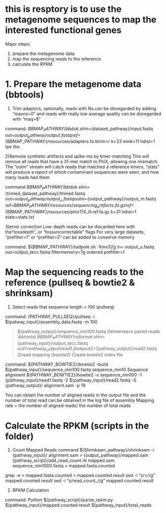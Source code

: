 # this is resptory is to use the metagenome sequences to map the interested functional genes

Major steps:
1. prepare the metagenome data
2. map the sequencing reads to the reference 
3. calculate the RPKM

# 1. Prepare the metagenome data (bbtools)
1) Trim adaptors, optionally, reads with Ns can be disregarded by adding “maxns=0” and reads with really low average quality can be disregarded with “maq=8”

command:
${BBMAP_PATHWAY}/bbduk.sh in=${dataset_pathway}/input.fastq
out=${output_pathway}/output.fastq 
ref=${BBMAP_PATHWAY}/resources/adapters.fa 
ktrim=r k=23 
mink=11 hdist=1 tpe tbo

2)Remove synthetic artifacts and spike-ins by kmer-matching
This will remove all reads that have a 31-mer match to PhiX, allowing one mismatch. The “outm” stream will catch reads that matched a reference kmers, “stats” will produce a report of which contaminant sequences were seen, and how many reads had them

command
${BBMAP_PATHWAY}/bbduk.sh in=${trimed_dataset_pathway}/trimed.fastq
out=${output_pathway}/output_u.fastq outm=${output_pathway}/output_m.fastq ref=${BBMAP_PATHWAY}/resources/sequencing_artifacts.fa.gz ref=${BBMAP_PATHWAY}/resources/phix174_ill.ref.fa.gz k=31 hdist=1 stats=stats.txt

3)error correction
Low-depth reads can be discarded here with the”tossdepth”, or “tossuncorrectable” flags
For very large datasets, “prefilter=1” or “prefilter=2” can be added to conserve memory

command:
${BBMAP_PATHWAY}/tadpole.sh -Xmx32g in= output_u.fastq out=output_tecc.fastq filtermemory=7g ordered prefilter=1

# Map the sequencing reads to the reference (pullseq & bowtie2 & shrinksam)
1) Select reads that sequence length > 100 (pullseq)

command:
{PATHWAY_PULLSEQ}/pullseq -i ${patway_input}/assembly_data.fastq -m 100
> ${pathway_output}/sequence_min100.fastq
Deinterleave paired reads (bbtools)
${BBMAP_PATHWAY}/reformat.sh in=${pathway_input}/output_tecc.fastq out1=${pathway_output}/read1.fastq out2=${pathway_output}/read2.fastq
2)read mapping (bowtie2)
Create bowtie2 index file

command:
${PATHWAY_BOWTIE2}/bowtie2 -build ${pathway_input}/sequence_min100.fastq sequence_min10
Sequence alignment
${PATHWAY_BOWTIE2}/bowtie2 -x sequence_min100 -1 {pathway_input}/read1.fastq -2 ${pathway_input}/read2.fastq -S {pathway_output}/ alignment.sam -p 19

You can obtain the number of aligned reads in the output file and the number of total read can be obtained in the log file of assembly
Mapping rate = the number of aligned reads/ the number of total reads

# Calculate the RPKM (scripts in the folder)
1) Count Mapped Reads
command
${Shrinksam_pathway}/shrinksam -i {pathway_input}/ alignment.sam > {output_pathway}/mapped.sam
{pathway_script}/add_read_count.rb mapped.sam sequence_min1000.fastq > mapped.fasta.counted

grep -e > mapped.fasta.counted > mapped.counted.result
sed -i “s/>//g” mapped.counted.result
sed -i “s/read_count_//g” mapped.counted.result

2) RPKM Calculation

command:
Python ${pathway_script}/parse_rpkm.py ${pathway_input}/mapped.counted.result ${pathway_input}/total_reads

